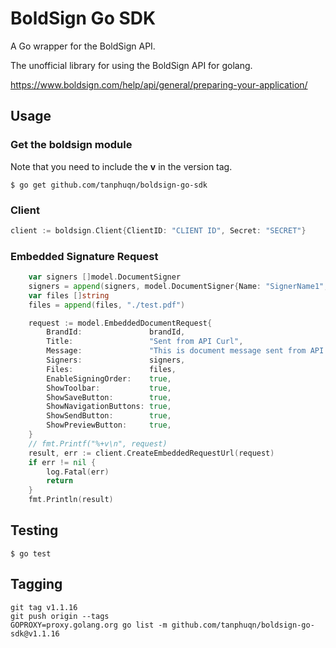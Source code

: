 # BoldSign Go SDK
A Go wrapper for the BoldSign API.

The unofficial library for using the BoldSign API for golang.

https://www.boldsign.com/help/api/general/preparing-your-application/

## Usage

### Get the boldsign module

Note that you need to include the **v** in the version tag.

```
$ go get github.com/tanphuqn/boldsign-go-sdk
```


### Client

```go
client := boldsign.Client{ClientID: "CLIENT ID", Secret: "SECRET"}
```

### Embedded Signature Request

```go
	var signers []model.DocumentSigner
	signers = append(signers, model.DocumentSigner{Name: "SignerName1", EmailAddress: "tanphuqn@gmail.com"})
	var files []string
	files = append(files, "./test.pdf")

	request := model.EmbeddedDocumentRequest{
		BrandId:               brandId,
		Title:                 "Sent from API Curl",
		Message:               "This is document message sent from API Curl",
		Signers:               signers,
		Files:                 files,
		EnableSigningOrder:    true,
		ShowToolbar:           true,
		ShowSaveButton:        true,
		ShowNavigationButtons: true,
		ShowSendButton:        true,
		ShowPreviewButton:     true,
	}
	// fmt.Printf("%+v\n", request)
	result, err := client.CreateEmbeddedRequestUrl(request)
	if err != nil {
		log.Fatal(err)
		return
	}
	fmt.Println(result)
```

## Testing

```
$ go test
```

## Tagging

```
git tag v1.1.16
git push origin --tags
GOPROXY=proxy.golang.org go list -m github.com/tanphuqn/boldsign-go-sdk@v1.1.16
```
